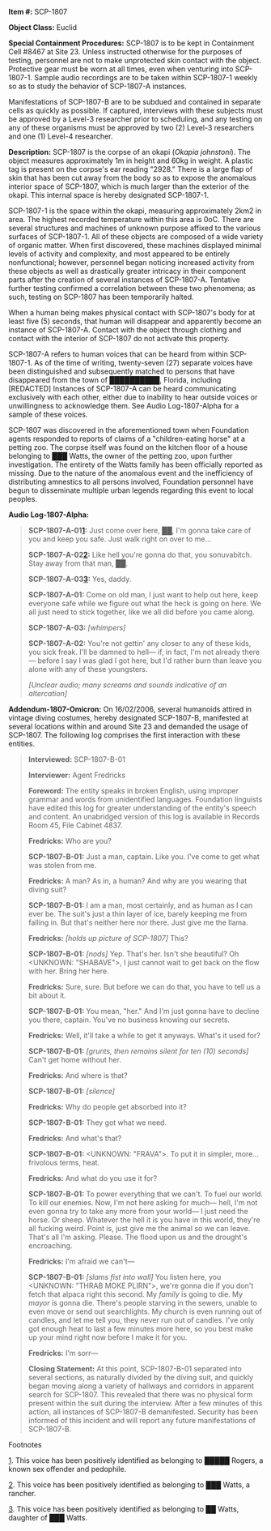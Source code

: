 **Item #:** SCP-1807

**Object Class:** Euclid

**Special Containment Procedures:** SCP-1807 is to be kept in Containment Cell #8467 at Site 23. Unless instructed otherwise for the purposes of testing, personnel are not to make unprotected skin contact with the object. Protective gear must be worn at all times, even when venturing into SCP-1807-1. Sample audio recordings are to be taken within SCP-1807-1 weekly so as to study the behavior of SCP-1807-A instances.

Manifestations of SCP-1807-B are to be subdued and contained in separate cells as quickly as possible. If captured, interviews with these subjects must be approved by a Level-3 researcher prior to scheduling, and any testing on any of these organisms must be approved by two (2) Level-3 researchers and one (1) Level-4 researcher.

**Description:** SCP-1807 is the corpse of an okapi (_Okapia johnstoni_). The object measures approximately 1m in height and 60kg in weight. A plastic tag is present on the corpse's ear reading "2928." There is a large flap of skin that has been cut away from the body so as to expose the anomalous interior space of SCP-1807, which is much larger than the exterior of the okapi. This internal space is hereby designated SCP-1807-1.

SCP-1807-1 is the space within the okapi, measuring approximately 2km2 in area. The highest recorded temperature within this area is 0oC. There are several structures and machines of unknown purpose affixed to the various surfaces of SCP-1807-1. All of these objects are composed of a wide variety of organic matter. When first discovered, these machines displayed minimal levels of activity and complexity, and most appeared to be entirely nonfunctional; however, personnel began noticing increased activity from these objects as well as drastically greater intricacy in their component parts after the creation of several instances of SCP-1807-A. Tentative further testing confirmed a correlation between these two phenomena; as such, testing on SCP-1807 has been temporarily halted.

When a human being makes physical contact with SCP-1807's body for at least five (5) seconds, that human will disappear and apparently become an instance of SCP-1807-A. Contact with the object through clothing and contact with the interior of SCP-1807 do not activate this property.

SCP-1807-A refers to human voices that can be heard from within SCP-1807-1. As of the time of writing, twenty-seven (27) separate voices have been distinguished and subsequently matched to persons that have disappeared from the town of ██████████, Florida, including \[REDACTED\] Instances of SCP-1807-A can be heard communicating exclusively with each other, either due to inability to hear outside voices or unwillingness to acknowledge them. See Audio Log-1807-Alpha for a sample of these voices.

SCP-1807 was discovered in the aforementioned town when Foundation agents responded to reports of claims of a "children-eating horse" at a petting zoo. The corpse itself was found on the kitchen floor of a house belonging to ███ Watts, the owner of the petting zoo, upon further investigation. The entirety of the Watts family has been officially reported as missing. Due to the nature of the anomalous event and the inefficiency of distributing amnestics to all persons involved, Foundation personnel have begun to disseminate multiple urban legends regarding this event to local peoples.

**Audio Log-1807-Alpha:**

> **SCP-1807-A-01[1](javascript:;):** Just come over here, ██, I'm gonna take care of you and keep you safe. Just walk right on over to me…
> 
> **SCP-1807-A-02[2](javascript:;):** Like hell you're gonna do that, you sonuvabitch. Stay away from that man, ██.
> 
> **SCP-1807-A-03[3](javascript:;):** Yes, daddy.
> 
> **SCP-1807-A-01:** Come on old man, I just want to help out here, keep everyone safe while we figure out what the heck is going on here. We all just need to stick together, like we all did before you came along.
> 
> **SCP-1807-A-03:** _\[whimpers\]_
> 
> **SCP-1807-A-02:** You're not gettin' any closer to any of these kids, you sick freak. I'll be damned to hell— if, in fact, I'm not already there— before I say I was glad I got here, but I'd rather burn than leave you alone with any of these youngsters.
> 
> _\[Unclear audio; many screams and sounds indicative of an altercation\]_

**Addendum-1807-Omicron:** On 16/02/2006, several humanoids attired in vintage diving costumes, hereby designated SCP-1807-B, manifested at several locations within and around Site 23 and demanded the usage of SCP-1807. The following log comprises the first interaction with these entities.

> **Interviewed:** SCP-1807-B-01
> 
> **Interviewer:** Agent Fredricks
> 
> **Foreword:** The entity speaks in broken English, using improper grammar and words from unidentified languages. Foundation linguists have edited this log for greater understanding of the entity's speech and content. An unabridged version of this log is available in Records Room 45, File Cabinet 4837.
> 
> **<Begin Log>**
> 
> **Fredricks:** Who are you?
> 
> **SCP-1807-B-01:** Just a man, captain. Like you. I've come to get what was stolen from me.
> 
> **Fredricks:** A man? As in, a human? And why are you wearing that diving suit?
> 
> **SCP-1807-B-01:** I am a man, most certainly, and as human as I can ever be. The suit's just a thin layer of ice, barely keeping me from falling in. But that's neither here nor there. Just give me the llama.
> 
> **Fredricks:** _\[holds up picture of SCP-1807\]_ This?
> 
> **SCP-1807-B-01:** _\[nods\]_ Yep. That's her. Isn't she beautiful? Oh <UNKNOWN: "SHABAVE">, I just cannot wait to get back on the flow with her. Bring her here.
> 
> **Fredricks:** Sure, sure. But before we can do that, you have to tell us a bit about it.
> 
> **SCP-1807-B-01:** You mean, "her." And I'm just gonna have to decline you there, captain. You've no business knowing our secrets.
> 
> **Fredricks:** Well, it'll take a while to get it anyways. What's it used for?
> 
> **SCP-1807-B-01:** _\[grunts, then remains silent for ten (10) seconds\]_ Can't get home without her.
> 
> **Fredricks:** And where is that?
> 
> **SCP-1807-B-01:** _\[silence\]_
> 
> **Fredricks:** Why do people get absorbed into it?
> 
> **SCP-1807-B-01:** They got what we need.
> 
> **Fredricks:** And what's that?
> 
> **SCP-1807-B-01:** <UNKNOWN: "FRAVA">. To put it in simpler, more… frivolous terms, heat.
> 
> **Fredricks:** And what do you use it for?
> 
> **SCP-1807-B-01:** To power everything that we can't. To fuel our world. To kill our enemies. Now, I'm not here asking for much— hell, I'm not even gonna try to take any more from your world— I just need the horse. Or sheep. Whatever the hell it is you have in this world, they're all fucking weird. Point is, just give me the animal so we can leave. That's all I'm asking. Please. The flood upon us and the drought's encroaching.
> 
> **Fredricks:** I'm afraid we can't—
> 
> **SCP-1807-B-01:** _\[slams fist into wall\]_ You listen here, you <UNKNOWN: "THRAB MOKE PLIRN">, we're gonna die if you don't fetch that alpaca right this second. My _family_ is going to die. My _mayor_ is gonna die. There's people starving in the sewers, unable to even move or send out searchlights. My church is even running out of candles, and let me tell you, they never run out of candles. I've only got enough heat to last a few minutes more here, so you best make up your mind right now before I make it for you.
> 
> **Fredricks:** I'm sorr—
> 
> **<End Log>**
> 
> **Closing Statement:** At this point, SCP-1807-B-01 separated into several sections, as naturally divided by the diving suit, and quickly began moving along a variety of hallways and corridors in apparent search for SCP-1807. This revealed that there was no physical form present within the suit during the interview. After a few minutes of this action, all instances of SCP-1807-B demanifested. Security has been informed of this incident and will report any future manifestations of SCP-1807-B.

Footnotes

[1](javascript:;). This voice has been positively identified as belonging to █████ Rogers, a known sex offender and pedophile.

[2](javascript:;). This voice has been positively identified as belonging to ███ Watts, a rancher.

[3](javascript:;). This voice has been positively identified as belonging to ██ Watts, daughter of ███ Watts.